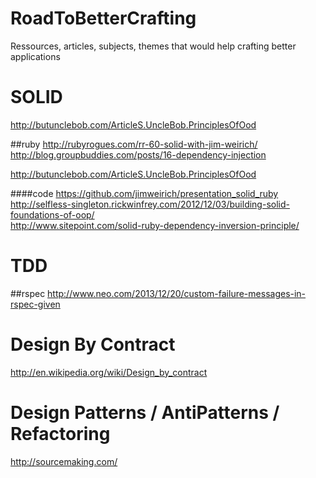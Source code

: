 RoadToBetterCrafting
====================

Ressources, articles, subjects, themes that would help crafting better applications

# SOLID

http://butunclebob.com/ArticleS.UncleBob.PrinciplesOfOod  

##ruby
http://rubyrogues.com/rr-60-solid-with-jim-weirich/  
http://blog.groupbuddies.com/posts/16-dependency-injection  
  
http://butunclebob.com/ArticleS.UncleBob.PrinciplesOfOod

####code
https://github.com/jimweirich/presentation_solid_ruby  
http://selfless-singleton.rickwinfrey.com/2012/12/03/building-solid-foundations-of-oop/  
http://www.sitepoint.com/solid-ruby-dependency-inversion-principle/  
  
# TDD
##rspec
http://www.neo.com/2013/12/20/custom-failure-messages-in-rspec-given

# Design By Contract
http://en.wikipedia.org/wiki/Design_by_contract

# Design Patterns / AntiPatterns / Refactoring
http://sourcemaking.com/
